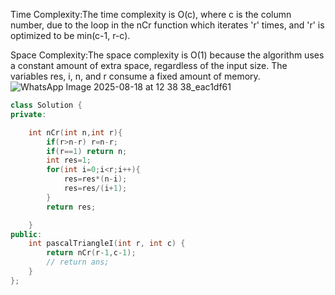 Time Complexity:The time complexity is O(c), where c is the column number, due to the loop in the nCr function which iterates 'r' times, and 'r' is optimized to be min(c-1, r-c).

Space Complexity:The space complexity is O(1) because the algorithm uses a constant amount of extra space, regardless of the input size. The variables res, i, n, and r consume a fixed amount of memory.
![WhatsApp Image 2025-08-18 at 12 38 38_eac1df61](https://github.com/user-attachments/assets/6e01bec0-1f14-47f1-baf5-2a4bfdda838b)


```CPP
class Solution {
private:

    int nCr(int n,int r){
        if(r>n-r) r=n-r;
        if(r==1) return n;
        int res=1;
        for(int i=0;i<r;i++){
            res=res*(n-i);
            res=res/(i+1);
        }
        return res;

    }
public:
    int pascalTriangleI(int r, int c) {
        return nCr(r-1,c-1);
        // return ans;
    }
};
